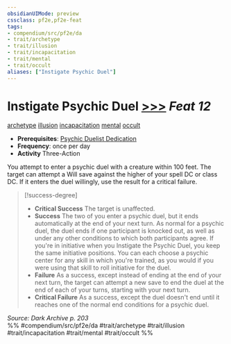 ```yaml
---
obsidianUIMode: preview
cssclass: pf2e,pf2e-feat
tags:
- compendium/src/pf2e/da
- trait/archetype
- trait/illusion
- trait/incapacitation
- trait/mental
- trait/occult
aliases: ["Instigate Psychic Duel"]
---
```

# Instigate Psychic Duel  [>>>](chapter-9-playing-the-game.md#Actions "Three-Action") *Feat 12*  
[archetype](archetype.md "Archetype Feat Trait")  [illusion](illusion.md "Illusion School Trait")  [incapacitation](incapacitation.md "Incapacitation Effect Trait")  [mental](mental.md "Mental Effect Trait")  [occult](occult.md "Occult Tradition Trait")  

- **Prerequisites**: [Psychic Duelist Dedication](psychic-duelist-dedication-da.md)
- **Frequency**: once per day
- **Activity** Three-Action

You attempt to enter a psychic duel with a creature within 100 feet. The target can attempt a Will save against the higher of your spell DC or class DC. If it enters the duel willingly, use the result for a critical failure.

> [!success-degree] 
> - **Critical Success** The target is unaffected.
> - **Success** The two of you enter a psychic duel, but it ends automatically at the end of your next turn. As normal for a psychic duel, the duel ends if one participant is knocked out, as well as under any other conditions to which both participants agree. If you're in initiative when you Instigate the Psychic Duel, you keep the same initiative positions. You can each choose a psychic center for any skill in which you're trained, as you would if you were using that skill to roll initiative for the duel.
> - **Failure** As a success, except instead of ending at the end of your next turn, the target can attempt a new save to end the duel at the end of each of your turns, starting with your next turn.
> - **Critical Failure** As a success, except the duel doesn't end until it reaches one of the normal end conditions for a psychic duel.

*Source: Dark Archive p. 203*  
%% #compendium/src/pf2e/da #trait/archetype #trait/illusion #trait/incapacitation #trait/mental #trait/occult %%